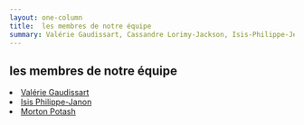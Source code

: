 ```yaml
---
layout: one-column
title:  les membres de notre équipe
summary: Valérie Gaudissart, Cassandre Lorimy-Jackson, Isis-Philippe-Jenon, Morton Potash.
---
```

## les membres de notre équipe

<li class="color03"><a href="valerie">Valérie Gaudissart</a></li>

<li class="color02"><a href="isis">Isis Philippe-Janon</a></li>

<li class="color11"><a href="morton">Morton Potash</a></li>
